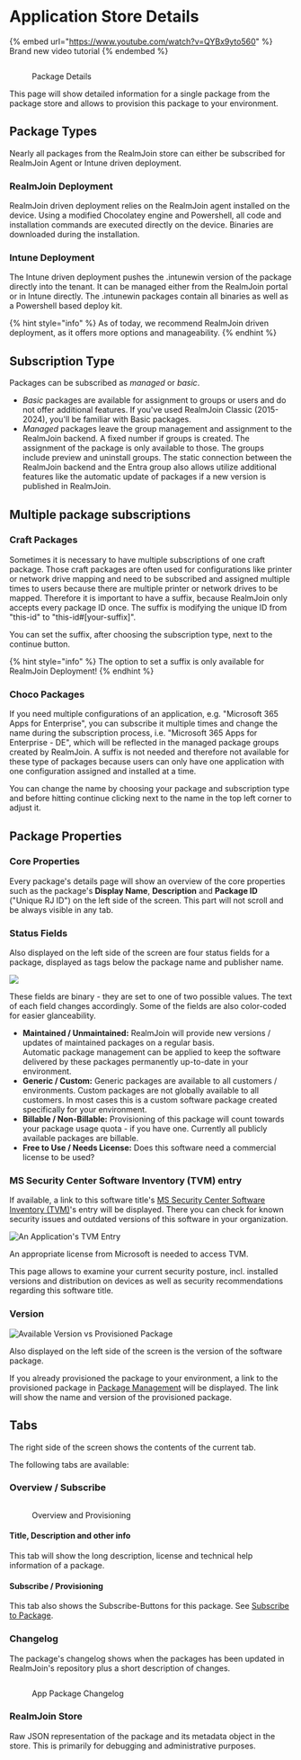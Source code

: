 # Application Store Details



{% embed url="https://www.youtube.com/watch?v=QYBx9yto560" %}
Brand new video tutorial
{% endembed %}

<figure><img src="../../../../.gitbook/assets/image (310).png" alt=""><figcaption><p>Package Details</p></figcaption></figure>

This page will show detailed information for a single package from the package store and allows to provision this package to your environment.

## Package Types

Nearly all packages from the RealmJoin store can either be subscribed for RealmJoin Agent or Intune driven deployment.&#x20;

### RealmJoin Deployment

RealmJoin driven deployment relies on the RealmJoin agent installed on the device. Using a modified Chocolatey engine and Powershell, all code and installation commands are executed directly on the device. Binaries are downloaded during the installation.&#x20;

### Intune Deployment

The Intune driven deployment pushes the .intunewin version of the package directly into the tenant. It can be managed either from the RealmJoin portal or in Intune directly. The .intunewin packages contain all binaries as well as a Powershell based deploy kit.&#x20;

{% hint style="info" %}
As of today, we recommend RealmJoin driven deployment, as it offers more options and manageability.&#x20;
{% endhint %}

## Subscription Type

Packages can be subscribed as _managed_ or _basic_.

* _Basic_ packages are available for assignment to groups or users and do not offer additional features. If you've used RealmJoin Classic (2015-2024), you'll be familiar with Basic packages.&#x20;
* _Managed_ packages leave the group management and assignment to the RealmJoin backend. A fixed number if groups is created. The assignment of the package is only available to those. The groups include preview and uninstall groups. The static connection between the RealmJoin backend and the Entra group also allows utilize additional features like the automatic update of packages if a new version is published in RealmJoin.

## Multiple package subscriptions

### Craft Packages

Sometimes it is necessary to have multiple subscriptions of one craft package. Those craft packages are often used for configurations like printer or network drive mapping and need to be subscribed and assigned multiple times to users because there are multiple printer or network drives to be mapped. Therefore it is important to have a suffix, because RealmJoin only accepts every package ID once. The suffix is modifying the unique ID from "this-id" to "this-id#\[your-suffix]".

You can set the suffix, after choosing the subscription type, next to the continue button.

{% hint style="info" %}
The option to set a suffix is only available for RealmJoin Deployment!
{% endhint %}

### Choco Packages

If you need multiple configurations of an application, e.g. "Microsoft 365 Apps for Enterprise", you can subscribe it multiple times and change the name during the subscription process, i.e. "Microsoft 365 Apps for Enterprise - DE", which will be reflected in the managed package groups created by RealmJoin. A suffix is not needed and therefore not available for these type of packages because users can only have one application with one configuration assigned and installed at a time.

You can change the name by choosing your package and subscription type and before hitting continue clicking next to the name in the top left corner to adjust it.&#x20;

## Package Properties

### Core Properties

Every package's details page will show an overview of the core properties such as the package's **Display Name**, **Description** and **Package ID** ("Unique RJ ID") on the left side of the screen. This part will not scroll and be always visible in any tab.

### Status Fields

Also displayed on the left side of the screen are four status fields for a package, displayed as tags below the package name and publisher name.

![](<../../../../.gitbook/assets/image (112).png>)

These fields are binary - they are set to one of two possible values. The text of each field changes accordingly. Some of the fields are also color-coded for easier glanceability.

* **Maintained / Unmaintained:** RealmJoin will provide new versions / updates of maintained packages on a regular basis.\
  Automatic package management can be applied to keep the software delivered by these packages permanently up-to-date in your environment.
* **Generic / Custom:** Generic packages are available to all customers / environments. Custom packages are not globally available to all customers. In most cases this is a custom software package created specifically for your environment.
* **Billable / Non-Billable:** Provisioning of this package will count towards your package usage quota - if you have one. Currently all publicly available packages are billable.
* **Free to Use / Needs License:** Does this software need a commercial license to be used?

### MS Security Center Software Inventory (TVM) entry

If available, a link to this software title's [MS Security Center Software Inventory (TVM)](https://security.microsoft.com/software-inventory/applications)'s entry will be displayed. There you can check for known security issues and outdated versions of this software in your organization.

![An Application's TVM Entry](<../../../../.gitbook/assets/image (104).png>)

An appropriate license from Microsoft is needed to access TVM.

This page allows to examine your current security posture, incl. installed versions and distribution on devices as well as security recommendations regarding this software title.

### Version

![Available Version vs Provisioned Package](<../../../../.gitbook/assets/image (250).png>)

Also displayed on the left side of the screen is the version of the software package.

If you already provisioned the package to your environment, a link to the provisioned package in [Package Management](../package-management.md) will be displayed. The link will show the name and version of the provisioned package.

## Tabs

The right side of the screen shows the contents of the current tab.

The following tabs are available:

### Overview / Subscribe

<figure><img src="../../../../.gitbook/assets/image (333).png" alt=""><figcaption><p>Overview and Provisioning</p></figcaption></figure>

#### Title, Description and other info

This tab will show the long description, license and technical help information of a package.

#### Subscribe / Provisioning

This tab also shows the Subscribe-Buttons for this package. See [Subscribe to Package](../package-deployment/).

### Changelog

The package's changelog shows when the packages has been updated in RealmJoin's repository plus a short description of changes.

<figure><img src="../../../../.gitbook/assets/image (334).png" alt=""><figcaption><p>App Package Changelog</p></figcaption></figure>

### RealmJoin Store

Raw JSON representation of the package and its metadata object in the store. This is primarily for debugging and administrative purposes.
